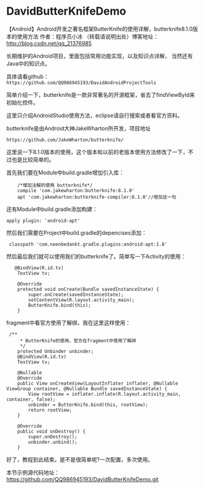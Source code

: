 # DavidButterKnifeDemo
【Android】Android开发之著名框架ButterKnife的使用详解，butterknife8.1.0版本的使用方法
作者：程序员小冰 （转载请说明出处）博客地址：http://blog.csdn.net/qq_21376985

长期维护的Android项目，里面包括常用功能实现，以及知识点详解， 当然还有Java中的知识点。

具体请看github：`https://github.com/QQ986945193/DavidAndroidProjectTools`

简单介绍一下，butterknife是一款非常著名的开源框架，省去了findViewById来初始化控件。

这里只介绍AndroidStudio使用方法，eclipse请自行搜索或者看官方资料。

butterknife是由Android大神JakeWharton所开发，项目地址

```
https://github.com/JakeWharton/butterknife/
```

这里说一下8.1.0版本的使用，这个版本和以前的老版本使用方法修改了一下，不过也是比较简单的。

首先我们要在Module中build.gradle增加引入库：

```
    /*增加注解的使用 butterknife*/
    compile 'com.jakewharton:butterknife:8.1.0'
    apt 'com.jakewharton:butterknife-compiler:8.1.0'//增加这一句
```

还有Module中build.gradle添加构建：

```
apply plugin: 'android-apt'
```

然后我们需要在Project中build.gradle的depencises添加：

```
 classpath 'com.neenbedankt.gradle.plugins:android-apt:1.8' 
```

然后最后我们就可以使用我们的butterknife了。简单写一下Activity的使用：

```
   @BindView(R.id.tv)
    TextView tv;

    @Override
    protected void onCreate(Bundle savedInstanceState) {
        super.onCreate(savedInstanceState);
        setContentView(R.layout.activity_main);
        ButterKnife.bind(this);
    }
```
fragment中看官方使用了解绑，我在这里这样使用：

```
 /**
     * ButterKnife的使用，官方在fragment中使用了解绑
     */
    protected Unbinder unbinder;
    @BindView(R.id.tv)
    TextView tv;

    @Nullable
    @Override
    public View onCreateView(LayoutInflater inflater, @Nullable ViewGroup container, @Nullable Bundle savedInstanceState) {
        View rootView = inflater.inflate(R.layout.activity_main, container, false);
        unbinder = ButterKnife.bind(this, rootView);
        return rootView;
    }

    @Override
    public void onDestroy() {
        super.onDestroy();
        unbinder.unbind();
    }
```

好了，教程到此结束。是不是很简单呢?一次配置，多次使用。

本节示例源代码地址：https://github.com/QQ986945193/DavidButterKnifeDemo.git
